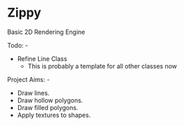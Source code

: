 # Zippy
Basic 2D Rendering Engine

Todo: -
 - Refine Line Class 
	 - This is probably a template for all other classes now 

Project Aims: -
 - Draw lines.
 - Draw hollow polygons.
 - Draw filled polygons.
 - Apply textures to shapes.
